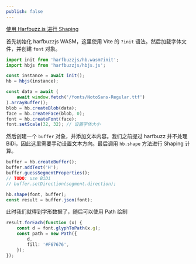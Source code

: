 ```yaml
---
publish: false
---
```


<script setup>
import Harfbuzz from '../../components/Harfbuzz.vue'
</script>

[使用 Harfbuzz.js 进行 Shaping](/zh/guide/lesson-016#harfbuzzjs)

<Harfbuzz />

首先初始化 harfbuzzjs WASM，这里使用 Vite 的 `?init` 语法。然后加载字体文件，并创建 `font` 对象。

```ts
import init from 'harfbuzzjs/hb.wasm?init';
import hbjs from 'harfbuzzjs/hbjs.js';

const instance = await init();
hb = hbjs(instance);

const data = await (
    await window.fetch('/fonts/NotoSans-Regular.ttf')
).arrayBuffer();
blob = hb.createBlob(data);
face = hb.createFace(blob, 0);
font = hb.createFont(face);
font.setScale(32, 32); // 设置字体大小
```

然后创建一个 `buffer` 对象，并添加文本内容。我们之前提过 harfbuzz 并不处理 BiDi，因此这里需要手动设置文本方向。最后调用 `hb.shape` 方法进行 Shaping 计算。

```ts
buffer = hb.createBuffer();
buffer.addText('H');
buffer.guessSegmentProperties();
// TODO: use BiDi
// buffer.setDirection(segment.direction);

hb.shape(font, buffer);
const result = buffer.json(font);
```

此时我们就得到字形数据了，随后可以使用 Path 绘制

```ts
result.forEach(function (x) {
    const d = font.glyphToPath(x.g);
    const path = new Path({
        d,
        fill: '#F67676',
    });
});
```
